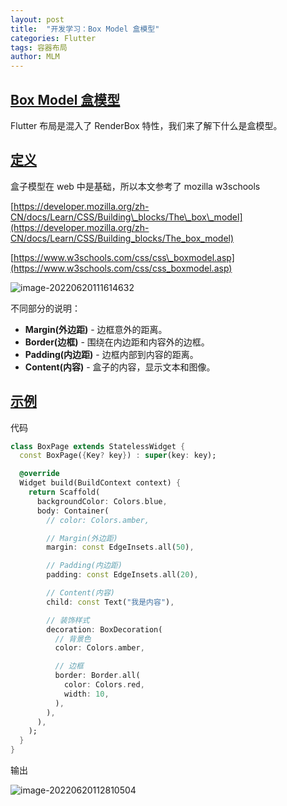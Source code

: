 ```yaml
---
layout: post
title:  "开发学习：Box Model 盒模型"
categories: Flutter
tags: 容器布局
author: MLM
---
```

## [Box Model 盒模型]()

Flutter 布局是混入了 RenderBox 特性，我们来了解下什么是盒模型。

## [定义]()

盒子模型在 web 中是基础，所以本文参考了 mozilla w3schools

[https://developer.mozilla.org/zh-CN/docs/Learn/CSS/Building\_blocks/The\_box\_model](https://developer.mozilla.org/zh-CN/docs/Learn/CSS/Building_blocks/The_box_model)

[https://www.w3schools.com/css/css\_boxmodel.asp](https://www.w3schools.com/css/css_boxmodel.asp)

![image-20220620111614632](https://molingmiao.github.io/tag/image-20220620111614632.png)

不同部分的说明：

* **Margin(外边距)** - 边框意外的距离。
* **Border(边框)** - 围绕在内边距和内容外的边框。
* **Padding(内边距)** - 边框内部到内容的距离。
* **Content(内容)** - 盒子的内容，显示文本和图像。

## [示例]()

代码

```dart
class BoxPage extends StatelessWidget {
  const BoxPage({Key? key}) : super(key: key);

  @override
  Widget build(BuildContext context) {
    return Scaffold(
      backgroundColor: Colors.blue,
      body: Container(
        // color: Colors.amber,

        // Margin(外边距)
        margin: const EdgeInsets.all(50),

        // Padding(内边距)
        padding: const EdgeInsets.all(20),

        // Content(内容)
        child: const Text("我是内容"),

        // 装饰样式
        decoration: BoxDecoration(
          // 背景色
          color: Colors.amber,

          // 边框
          border: Border.all(
            color: Colors.red,
            width: 10,
          ),
        ),
      ),
    );
  }
}
```

输出

![image-20220620112810504](https://molingmiao.github.io/tag/image-20220620112810504.png)

```
